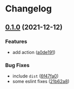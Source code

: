 # Changelog

## [0.1.0](https://www.github.com/brokeyourbike/go-mockery-action/compare/v0.0.0...v0.1.0) (2021-12-12)


### Features

* add action ([a0de191](https://www.github.com/brokeyourbike/go-mockery-action/commit/a0de191e9eb6bad4e8d5c92f5cb8f0312c2d0ee8))


### Bug Fixes

* include `dist` ([6f47fa0](https://www.github.com/brokeyourbike/go-mockery-action/commit/6f47fa068246e5e7080b68058b6b3fe7b4bbcc0c))
* some eslint fixes ([21b62a8](https://www.github.com/brokeyourbike/go-mockery-action/commit/21b62a81a3893c6e9b81a4dc4971950d2b4aaedd))
